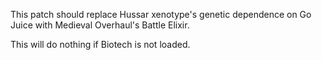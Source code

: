 This patch should replace Hussar xenotype's genetic dependence on Go Juice with Medieval Overhaul's Battle Elixir.  
  
This will do nothing if Biotech is not loaded.
